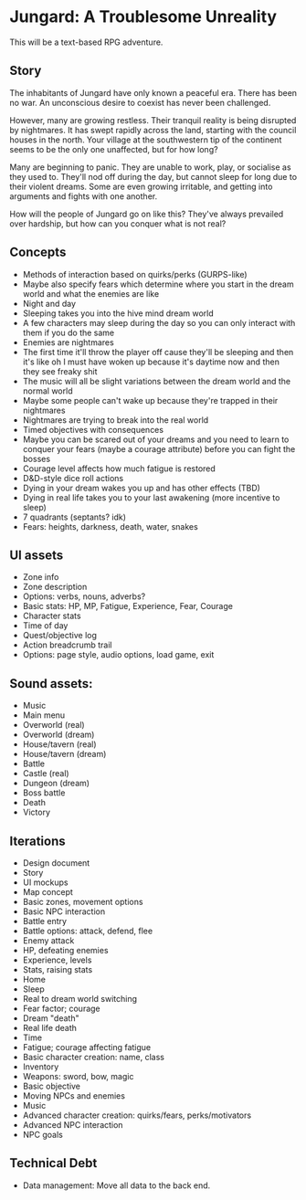 # Jungard: A Troublesome Unreality

This will be a text-based RPG adventure.

## Story

The inhabitants of Jungard have only known a peaceful era. There has
been no war. An unconscious desire to coexist has never been
challenged.

However, many are growing restless. Their tranquil reality is being
disrupted by nightmares. It has swept rapidly across the land,
starting with the council houses in the north. Your village at the
southwestern tip of the continent seems to be the only one unaffected,
but for how long?

Many are beginning to panic. They are unable to work, play, or
socialise as they used to. They'll nod off during the day, but cannot
sleep for long due to their violent dreams. Some are even growing
irritable, and getting into arguments and fights with one another.

How will the people of Jungard go on like this? They've always
prevailed over hardship, but how can you conquer what is not real?

## Concepts
* Methods of interaction based on quirks/perks (GURPS-like)
* Maybe also specify fears which determine where you start in the
dream world and what the enemies are like
* Night and day
* Sleeping takes you into the hive mind dream world
* A few characters may sleep during the day so you can only interact
with them if you do the same
* Enemies are nightmares
* The first time it'll throw the player off cause they'll be sleeping
and then it's like oh I must have woken up because it's daytime now
and then they see freaky shit
* The music will all be slight variations between the dream world and
the normal world
* Maybe some people can't wake up because they're trapped in their nightmares
* Nightmares are trying to break into the real world
* Timed objectives with consequences
* Maybe you can be scared out of your dreams and you need to learn to
conquer your fears (maybe a courage attribute) before you can fight
the bosses
* Courage level affects how much fatigue is restored
* D&D-style dice roll actions
* Dying in your dream wakes you up and has other effects (TBD)
* Dying in real life takes you to your last awakening (more incentive to sleep)
* 7 quadrants (septants? idk)
* Fears: heights, darkness, death, water, snakes

## UI assets
* Zone info
* Zone description
* Options: verbs, nouns, adverbs?
* Basic stats: HP, MP, Fatigue, Experience, Fear, Courage
* Character stats
* Time of day
* Quest/objective log
* Action breadcrumb trail
* Options: page style, audio options, load game, exit

## Sound assets:
* Music
* Main menu
* Overworld (real)
* Overworld (dream)
* House/tavern (real)
* House/tavern (dream)
* Battle
* Castle (real)
* Dungeon (dream)
* Boss battle
* Death
* Victory

## Iterations
* Design document
* Story
* UI mockups
* Map concept
* Basic zones, movement options
* Basic NPC interaction
* Battle entry
* Battle options: attack, defend, flee
* Enemy attack
* HP, defeating enemies
* Experience, levels
* Stats, raising stats
* Home
* Sleep
* Real to dream world switching
* Fear factor; courage
* Dream "death"
* Real life death
* Time
* Fatigue; courage affecting fatigue
* Basic character creation: name, class
* Inventory
* Weapons: sword, bow, magic
* Basic objective
* Moving NPCs and enemies
* Music
* Advanced character creation: quirks/fears, perks/motivators
* Advanced NPC interaction
* NPC goals

## Technical Debt
* Data management: Move all data to the back end.